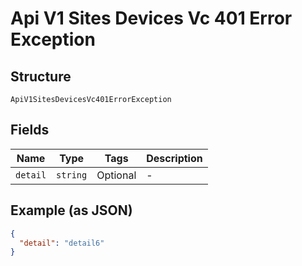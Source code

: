
# Api V1 Sites Devices Vc 401 Error Exception

## Structure

`ApiV1SitesDevicesVc401ErrorException`

## Fields

| Name | Type | Tags | Description |
|  --- | --- | --- | --- |
| `detail` | `string` | Optional | - |

## Example (as JSON)

```json
{
  "detail": "detail6"
}
```

